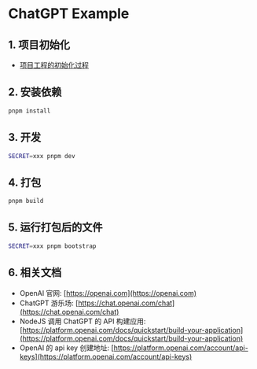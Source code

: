 # ChatGPT Example

## 1. 项目初始化
- [项目工程的初始化过程](./INITIAL.md)

## 2. 安装依赖
```bash
pnpm install
```

## 3. 开发
```bash
SECRET=xxx pnpm dev
```

## 4. 打包
```bash
pnpm build
```

## 5. 运行打包后的文件
```bash
SECRET=xxx pnpm bootstrap
```

## 6. 相关文档
- OpenAI 官网: [https://openai.com](https://openai.com)
- ChatGPT 游乐场: [https://chat.openai.com/chat](https://chat.openai.com/chat)
- NodeJS 调用 ChatGPT 的 API 构建应用: [https://platform.openai.com/docs/quickstart/build-your-application](https://platform.openai.com/docs/quickstart/build-your-application)
- OpenAI 的 api key 创建地址: [https://platform.openai.com/account/api-keys](https://platform.openai.com/account/api-keys)

